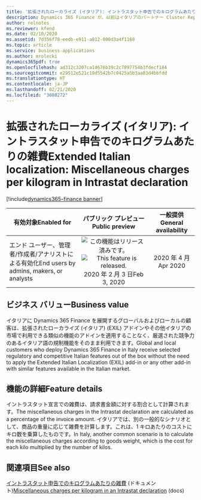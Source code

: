 ```yaml
---
title: '拡張されたローカライズ (イタリア): イントラスタット申告でのキログラムあたりの雑費'
description: Dynamics 365 Finance が、以前はイタリアのパートナー Cluster Reply によって提供された、拡張されたローカライズ (イタリア) (EXIL) アドインでのみ利用可能であった、イタリア語固有の機能セットが利用できるように拡張されました。
author: relnotes
ms.reviewer: kfend
ms.date: 02/10/2020
ms.assetid: 7d356f78-eedb-e911-a812-000d3a4f1168
ms.topic: article
ms.service: business-applications
ms.author: mrolecki
dynamics365pdf: true
ms.openlocfilehash: ad312c3207ca1d676b39c2c7897754b3fdecf184
ms.sourcegitcommit: e29512e521c19d5542b7c0425a5b3aa83d4bbfdd
ms.translationtype: HT
ms.contentlocale: ja-JP
ms.lasthandoff: 02/21/2020
ms.locfileid: "3080272"
---
```

# <a name="extended-italian-localization-miscellaneous-charges-per-kilogram-in-intrastat-declaration"></a><span data-ttu-id="fc10b-103">拡張されたローカライズ (イタリア): イントラスタット申告でのキログラムあたりの雑費</span><span class="sxs-lookup"><span data-stu-id="fc10b-103">Extended Italian localization: Miscellaneous charges per kilogram in Intrastat declaration</span></span>
[!include[dynamics365-finance banner](../includes/dynamics365-finance.md)]

| <span data-ttu-id="fc10b-104">有効対象</span><span class="sxs-lookup"><span data-stu-id="fc10b-104">Enabled for</span></span>    |  <span data-ttu-id="fc10b-105">パブリック プレビュー</span><span class="sxs-lookup"><span data-stu-id="fc10b-105">Public preview</span></span> | <span data-ttu-id="fc10b-106">一般提供</span><span class="sxs-lookup"><span data-stu-id="fc10b-106">General availability</span></span> | 
| ---------- | :----------: |:----------: |
|<span data-ttu-id="fc10b-107">エンド ユーザー、管理者/作成者/アナリストによる有効化</span><span class="sxs-lookup"><span data-stu-id="fc10b-107">End users by admins, makers, or analysts</span></span>|<span data-ttu-id="fc10b-108">![この機能はリリース済みです。](/dynamics365-release-plan/media/green-checkmark.png "この機能はリリース済みです。")</span><span class="sxs-lookup"><span data-stu-id="fc10b-108">![This feature is released.](/dynamics365-release-plan/media/green-checkmark.png "This feature is released.")</span></span> <span data-ttu-id="fc10b-109">2020 年 2 月 3 日</span><span class="sxs-lookup"><span data-stu-id="fc10b-109">Feb 3, 2020</span></span>| <span data-ttu-id="fc10b-110">2020 年 4 月</span><span class="sxs-lookup"><span data-stu-id="fc10b-110">Apr 2020</span></span>|


## <a name="business-value"></a><span data-ttu-id="fc10b-111">ビジネス バリュー</span><span class="sxs-lookup"><span data-stu-id="fc10b-111">Business value</span></span>
<!-- bv start -->
<span data-ttu-id="fc10b-112">イタリアに Dynamics 365 Finance を展開するグローバルおよびローカルの顧客は、拡張されたローカライズ (イタリア) (EXIL) アドインやその他イタリアの市場で利用できる類似の機能のアドインを適用することなく、厳選された競争力のあるイタリア語の規制機能をそのまま利用できます。</span><span class="sxs-lookup"><span data-stu-id="fc10b-112">Global and local customers who deploy Dynamics 365 Finance in Italy receive selected regulatory and competitive Italian features out of the box without the need to apply the Extended Italian Localization (EXIL) add-in or any other add-in with similar features available in the Italian market.</span></span>
<!-- bv end -->



## <a name="feature-details"></a><span data-ttu-id="fc10b-113">機能の詳細</span><span class="sxs-lookup"><span data-stu-id="fc10b-113">Feature details</span></span>
<!--feature detail start -->
<span data-ttu-id="fc10b-114">イントラスタット宣言での雑費は、請求書金額に対する割合として計算されます。</span><span class="sxs-lookup"><span data-stu-id="fc10b-114">The miscellaneous charges in the Intrastat declaration are calculated as a percentage of the invoice amount.</span></span> <span data-ttu-id="fc10b-115">イタリアでは、別の一般的なシナリオとして、商品の重量に応じて雑費を計算します。これは、1 キロあたりのコストにキロ数を乗算したものです。</span><span class="sxs-lookup"><span data-stu-id="fc10b-115">In Italy, another common scenario is to calculate the miscellaneous charges according to goods weight, which is the cost for each kilo multiplied by the number of kilos.</span></span>
<!--feature detail end -->










## <a name="see-also"></a><span data-ttu-id="fc10b-116">関連項目</span><span class="sxs-lookup"><span data-stu-id="fc10b-116">See also</span></span>

<span data-ttu-id="fc10b-117">[イントラスタット申告でのキログラムあたりの雑費](https://docs.microsoft.com/dynamics365/finance/localizations/emea-ita-exil-misc-charges-intrastat) (ドキュメント)</span><span class="sxs-lookup"><span data-stu-id="fc10b-117">[Miscellaneous charges per kilogram in an Intrastat declaration](https://docs.microsoft.com/dynamics365/finance/localizations/emea-ita-exil-misc-charges-intrastat) (docs)</span></span>
